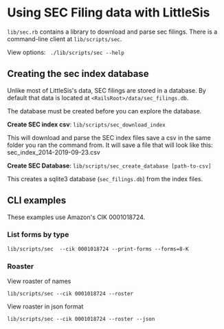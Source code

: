 # Using SEC Filing data with LittleSis

`lib/sec.rb` contains a library to download and parse sec filings. There is a command-line client at `lib/scripts/sec`. 

View options: ` ./lib/scripts/sec --help`

## Creating the sec index database

Unlike most of LittleSis's data, SEC filings are stored in a database. By default that data is located at `<RailsRoot>/data/sec_filings.db`.

The database must be created before you can explore the database.


**Create SEC index csv**: ` lib/scripts/sec_download_index `

This will download and parse the SEC index files save a csv in the same folder you ran the command from. It will save a file that will look like this: sec\_index\_2014-2019-09-23.csv


**Create SEC Database**: ` lib/scripts/sec_create_database [path-to-csv] `

This creates a sqlite3 database (`sec_filings.db`) from the index files. 


## CLI examples

These examples use Amazon's CIK 0001018724.

### List forms by type
 
```
lib/scripts/sec  --cik 0001018724 --print-forms --forms=8-K
```

###  Roaster


View roaster of names

```
lib/scripts/sec --cik 0001018724 --roster
```

View roaster in json format

```
lib/scripts/sec --cik 0001018724 --roster --json
```
